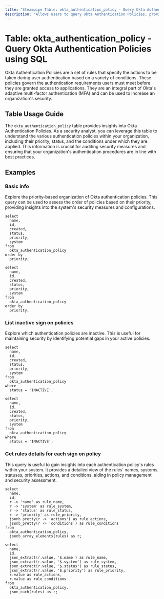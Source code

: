 ```yaml
---
title: "Steampipe Table: okta_authentication_policy - Query Okta Authentication Policies using SQL"
description: "Allows users to query Okta Authentication Policies, providing details about the policies including their names, IDs, status, priority, and other related information."
---
```


# Table: okta_authentication_policy - Query Okta Authentication Policies using SQL

Okta Authentication Policies are a set of rules that specify the actions to be taken during user authentication based on a variety of conditions. These policies govern the authentication requirements users must meet before they are granted access to applications. They are an integral part of Okta's adaptive multi-factor authentication (MFA) and can be used to increase an organization's security.

## Table Usage Guide

The `okta_authentication_policy` table provides insights into Okta Authentication Policies. As a security analyst, you can leverage this table to understand the various authentication policies within your organization, including their priority, status, and the conditions under which they are applied. This information is crucial for auditing security measures and ensuring that your organization's authentication procedures are in line with best practices.

## Examples

### Basic info
Explore the priority-based organization of Okta authentication policies. This query can be used to assess the order of policies based on their priority, providing insights into the system's security measures and configurations.

```sql+postgres
select
  name,
  id,
  created,
  status,
  priority,
  system
from
  okta_authentication_policy
order by
  priority;
```

```sql+sqlite
select
  name,
  id,
  created,
  status,
  priority,
  system
from
  okta_authentication_policy
order by
  priority;
```

### List inactive sign on policies
Explore which authentication policies are inactive. This is useful for maintaining security by identifying potential gaps in your active policies.

```sql+postgres
select
  name,
  id,
  created,
  status,
  priority,
  system
from
  okta_authentication_policy
where
  status = 'INACTIVE';
```

```sql+sqlite
select
  name,
  id,
  created,
  status,
  priority,
  system
from
  okta_authentication_policy
where
  status = 'INACTIVE';
```

### Get rules details for each sign on policy
This query is useful to gain insights into each authentication policy's rules within your system. It provides a detailed view of the rules' names, systems, statuses, priorities, actions, and conditions, aiding in policy management and security assessment.

```sql+postgres
select
  name,
  id,
  r -> 'name' as rule_name,
  r -> 'system' as rule_system,
  r -> 'status' as rule_status,
  r -> 'priority' as rule_priority,
  jsonb_pretty(r -> 'actions') as rule_actions,
  jsonb_pretty(r -> 'conditions') as rule_conditions
from
  okta_authentication_policy,
  jsonb_array_elements(rules) as r;
```

```sql+sqlite
select
  name,
  id,
  json_extract(r.value, '$.name') as rule_name,
  json_extract(r.value, '$.system') as rule_system,
  json_extract(r.value, '$.status') as rule_status,
  json_extract(r.value, '$.priority') as rule_priority,
  r.value as rule_actions,
  r.value as rule_conditions
from
  okta_authentication_policy,
  json_each(rules) as r;
```